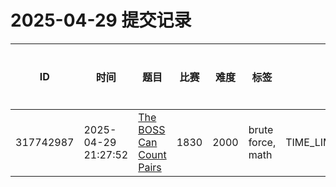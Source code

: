 # 2025-04-29 提交记录

 | ID | 时间 | 题目 | 比赛 | 难度 | 标签 | 结果 | 测试用例 | 运行时间 | 内存消耗 |
 |----|------|-----|-----|------|-----|------|---------|--------|----------|
 | 317742987 | 2025-04-29  21:27:52 | [The BOSS Can Count Pairs](https://codeforces.com/problemset/problem/1830/B) | 1830 | 2000 | brute force, math | TIME_LIMIT_EXCEEDED | 0 | 4000ms | 0KB |